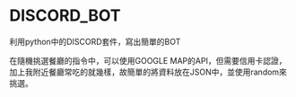 # DISCORD_BOT
利用python中的DISCORD套件，寫出簡單的BOT

在隨機挑選餐廳的指令中，可以使用GOOGLE MAP的API，但需要信用卡認證，加上我附近餐廳常吃的就幾樣，故簡單的將資料放在JSON中，並使用random來挑選。
